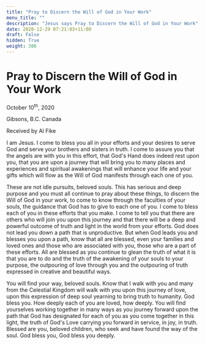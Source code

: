 ```yaml
---
title: "Pray to Discern the Will of God in Your Work"
menu_title: ""
description: "Jesus says Pray to Discern the Will of God in Your Work"
date: 2020-12-29 07:21:03+11:00
draft: False
hidden: True
weight: 386
---
```

# Pray to Discern the Will of God in Your Work

October 10<sup>th</sup>, 2020

Gibsons, B.C. Canada

Received by Al Fike



I am Jesus. I come to bless you all in your efforts and your desires to serve God and serve your brothers and sisters in truth. I come to assure you that the angels are with you in this effort, that God's Hand does indeed rest upon you, that you are upon a journey that will bring you to many places and experiences and spiritual awakenings that will enhance your life and your gifts which will flow as the Will of God manifests through each one of you.

These are not idle pursuits, beloved souls. This has serious and deep purpose and you must all continue to pray about these things, to discern the Will of God in your work, to come to know through the faculties of your souls, the guidance that God has to give to each one of you. I come to bless each of you in these efforts that you make. I come to tell you that there are others who will join you upon this journey and that there will be a deep and powerful outcome of truth and light in the world from your efforts. God does not lead you down a path that is unproductive. But when God leads you and blesses you upon a path, know that all are blessed, even your families and loved ones and those who are associated with you, those who are a part of these efforts. All are blessed as you continue to glean the truth of what it is that you are to do and the truth of the awakening of your souls to your purpose, the outpouring of love through you and the outpouring of truth expressed in creative and beautiful ways.

You will find your way, beloved souls. Know that I walk with you and many from the Celestial Kingdom will walk with you upon this journey of love, upon this expression of deep soul yearning to bring truth to humanity. God bless you. How deeply each of you are loved, how deeply. You will find yourselves working together in many ways as you journey forward upon the path that God has designated for each of you as you come together in this light, the truth of God's Love carrying you forward in service, in joy, in truth. Blessed are you, beloved children, who seek and have found the way of the soul. God bless you, God bless you deeply.